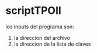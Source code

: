 # scriptTPOII
los inputs del programa son:
1) la direccion del archivo
2) la direccion de la lista de claves 
